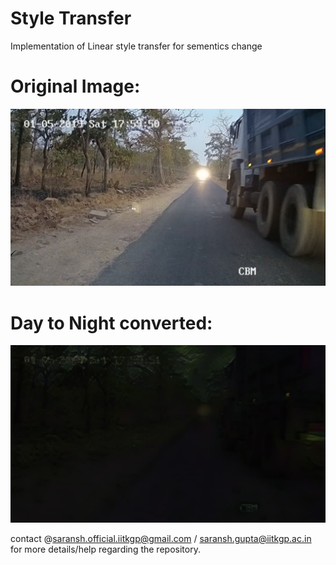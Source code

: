 # Style Transfer
 Implementation of Linear style transfer for sementics change
 
 
# Original Image: 
![alt text](https://github.com/saranshqm/Linear-Style-Transfer/blob/master/Screenshot%20(84).png?raw=true)

# Day to Night converted:

![alt text](https://github.com/saranshqm/Linear-Style-Transfer/blob/master/Screenshot%20(81).png?raw=true)



contact @saransh.official.iitkgp@gmail.com / saransh.gupta@iitkgp.ac.in for more details/help regarding the repository.
